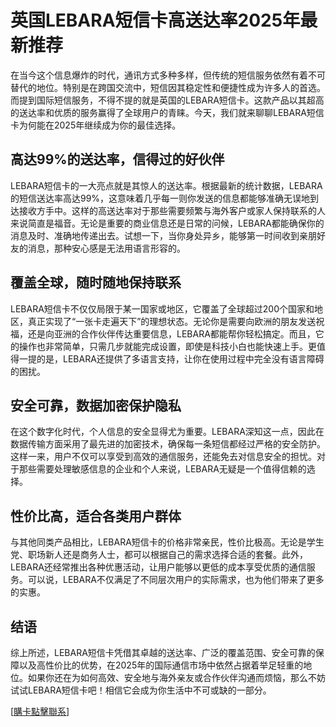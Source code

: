 # 英国LEBARA短信卡高送达率2025年最新推荐

在当今这个信息爆炸的时代，通讯方式多种多样，但传统的短信服务依然有着不可替代的地位。特别是在跨国交流中，短信因其稳定性和便捷性成为许多人的首选。而提到国际短信服务，不得不提的就是英国的LEBARA短信卡。这款产品以其超高的送达率和优质的服务赢得了全球用户的青睐。今天，我们就来聊聊LEBARA短信卡为何能在2025年继续成为你的最佳选择。

## 高达99%的送达率，信得过的好伙伴

LEBARA短信卡的一大亮点就是其惊人的送达率。根据最新的统计数据，LEBARA的短信送达率高达99%，这意味着几乎每一则你发送的信息都能够准确无误地到达接收方手中。这样的高送达率对于那些需要频繁与海外客户或家人保持联系的人来说简直是福音。无论是重要的商业信息还是日常的问候，LEBARA都能确保你的消息及时、准确地传递出去。试想一下，当你身处异乡，能够第一时间收到亲朋好友的消息，那种安心感是无法用语言形容的。

## 覆盖全球，随时随地保持联系

LEBARA短信卡不仅仅局限于某一国家或地区，它覆盖了全球超过200个国家和地区，真正实现了“一张卡走遍天下”的理想状态。无论你是需要向欧洲的朋友发送祝福，还是向亚洲的合作伙伴传达重要信息，LEBARA都能帮你轻松搞定。而且，它的操作也非常简单，只需几步就能完成设置，即使是科技小白也能快速上手。更值得一提的是，LEBARA还提供了多语言支持，让你在使用过程中完全没有语言障碍的困扰。

## 安全可靠，数据加密保护隐私

在这个数字化时代，个人信息的安全显得尤为重要。LEBARA深知这一点，因此在数据传输方面采用了最先进的加密技术，确保每一条短信都经过严格的安全防护。这样一来，用户不仅可以享受到高效的通信服务，还能免去对信息安全的担忧。对于那些需要处理敏感信息的企业和个人来说，LEBARA无疑是一个值得信赖的选择。

## 性价比高，适合各类用户群体

与其他同类产品相比，LEBARA短信卡的价格非常亲民，性价比极高。无论是学生党、职场新人还是商务人士，都可以根据自己的需求选择合适的套餐。此外，LEBARA还经常推出各种优惠活动，让用户能够以更低的成本享受优质的通信服务。可以说，LEBARA不仅满足了不同层次用户的实际需求，也为他们带来了更多的实惠。

## 结语

综上所述，LEBARA短信卡凭借其卓越的送达率、广泛的覆盖范围、安全可靠的保障以及高性价比的优势，在2025年的国际通信市场中依然占据着举足轻重的地位。如果你还在为如何高效、安全地与海外亲友或合作伙伴沟通而烦恼，那么不妨试试LEBARA短信卡吧！相信它会成为你生活中不可或缺的一部分。

[[購卡點擊聯系](https://t.me/s/SXDXQF)]